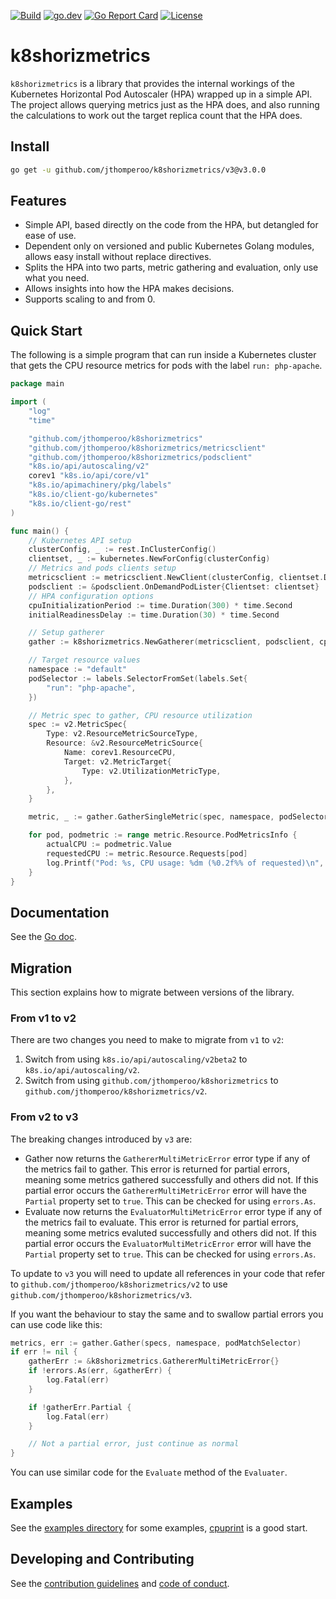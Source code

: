 [![Build](https://github.com/jthomperoo/k8shorizmetrics/workflows/main/badge.svg)](https://github.com/jthomperoo/k8shorizmetrics/actions)
[![go.dev](https://img.shields.io/badge/go.dev-reference-007d9c?logo=go&logoColor=white&style=flat)](https://pkg.go.dev/github.com/jthomperoo/k8shorizmetrics/v3)
[![Go Report
Card](https://goreportcard.com/badge/github.com/jthomperoo/k8shorizmetrics/v3)](https://goreportcard.com/report/github.com/jthomperoo/k8shorizmetrics/v3)
[![License](https://img.shields.io/:license-apache-blue.svg)](https://www.apache.org/licenses/LICENSE-2.0.html)

# k8shorizmetrics

`k8shorizmetrics` is a library that provides the internal workings of the Kubernetes Horizontal Pod Autoscaler (HPA)
wrapped up in a simple API. The project allows querying metrics just as the HPA does, and also running the calculations
to work out the target replica count that the HPA does.

## Install

```bash
go get -u github.com/jthomperoo/k8shorizmetrics/v3@v3.0.0
```

## Features

- Simple API, based directly on the code from the HPA, but detangled for ease of use.
- Dependent only on versioned and public Kubernetes Golang modules, allows easy install without replace directives.
- Splits the HPA into two parts, metric gathering and evaluation, only use what you need.
- Allows insights into how the HPA makes decisions.
- Supports scaling to and from 0.

## Quick Start

The following is a simple program that can run inside a Kubernetes cluster that gets the CPU resource metrics for
pods with the label `run: php-apache`.

```go
package main

import (
	"log"
	"time"

	"github.com/jthomperoo/k8shorizmetrics"
	"github.com/jthomperoo/k8shorizmetrics/metricsclient"
	"github.com/jthomperoo/k8shorizmetrics/podsclient"
	"k8s.io/api/autoscaling/v2"
	corev1 "k8s.io/api/core/v1"
	"k8s.io/apimachinery/pkg/labels"
	"k8s.io/client-go/kubernetes"
	"k8s.io/client-go/rest"
)

func main() {
	// Kubernetes API setup
	clusterConfig, _ := rest.InClusterConfig()
	clientset, _ := kubernetes.NewForConfig(clusterConfig)
	// Metrics and pods clients setup
	metricsclient := metricsclient.NewClient(clusterConfig, clientset.Discovery())
	podsclient := &podsclient.OnDemandPodLister{Clientset: clientset}
	// HPA configuration options
	cpuInitializationPeriod := time.Duration(300) * time.Second
	initialReadinessDelay := time.Duration(30) * time.Second

	// Setup gatherer
	gather := k8shorizmetrics.NewGatherer(metricsclient, podsclient, cpuInitializationPeriod, initialReadinessDelay)

	// Target resource values
	namespace := "default"
	podSelector := labels.SelectorFromSet(labels.Set{
		"run": "php-apache",
	})

	// Metric spec to gather, CPU resource utilization
	spec := v2.MetricSpec{
		Type: v2.ResourceMetricSourceType,
		Resource: &v2.ResourceMetricSource{
			Name: corev1.ResourceCPU,
			Target: v2.MetricTarget{
				Type: v2.UtilizationMetricType,
			},
		},
	}

	metric, _ := gather.GatherSingleMetric(spec, namespace, podSelector)

	for pod, podmetric := range metric.Resource.PodMetricsInfo {
		actualCPU := podmetric.Value
		requestedCPU := metric.Resource.Requests[pod]
		log.Printf("Pod: %s, CPU usage: %dm (%0.2f%% of requested)\n", pod, actualCPU, float64(actualCPU)/float64(requestedCPU)*100.0)
	}
}
```

## Documentation

See the [Go doc](https://pkg.go.dev/github.com/jthomperoo/k8shorizmetrics/v3).

## Migration

This section explains how to migrate between versions of the library.

### From v1 to v2

There are two changes you need to make to migrate from `v1` to `v2`:

1. Switch from using `k8s.io/api/autoscaling/v2beta2` to `k8s.io/api/autoscaling/v2`.
2. Switch from using `github.com/jthomperoo/k8shorizmetrics` to `github.com/jthomperoo/k8shorizmetrics/v2`.

### From v2 to v3

The breaking changes introduced by `v3` are:

- Gather now returns the `GathererMultiMetricError` error type if any of the metrics fail to gather. This error is
returned for partial errors, meaning some metrics gathered successfully and others did not. If this partial error
occurs the `GathererMultiMetricError` error will have the `Partial` property set to `true`. This can be checked for
using `errors.As`.
- Evaluate now returns the `EvaluatorMultiMetricError` error type if any of the metrics fail to
evaluate. This error is returned for partial errors, meaning some metrics evaluted successfully and others did not.
If this partial error occurs the `EvaluatorMultiMetricError` error will have the `Partial` property set to `true`. This
can be checked for using `errors.As`.

To update to `v3` you will need to update all references in your code that refer to
`github.com/jthomperoo/k8shorizmetrics/v2` to use `github.com/jthomperoo/k8shorizmetrics/v3`.

If you want the behaviour to stay the same and to swallow partial errors you can use code like this:

```go
metrics, err := gather.Gather(specs, namespace, podMatchSelector)
if err != nil {
	gatherErr := &k8shorizmetrics.GathererMultiMetricError{}
	if !errors.As(err, &gatherErr) {
		log.Fatal(err)
	}

	if !gatherErr.Partial {
		log.Fatal(err)
	}

	// Not a partial error, just continue as normal
}
```

You can use similar code for the `Evaluate` method of the `Evaluater`.

## Examples

See the [examples directory](./examples/) for some examples, [cpuprint](./examples/cpuprint/) is a good start.

## Developing and Contributing

See the [contribution guidelines](CONTRIBUTING.md) and [code of conduct](CODE_OF_CONDUCT.md).
